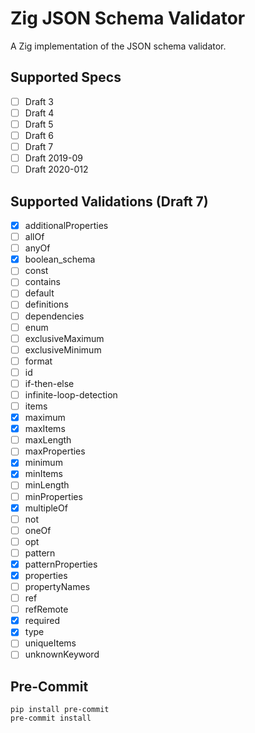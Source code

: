 # Zig JSON Schema Validator

A Zig implementation of the JSON schema validator.

## Supported Specs

- [ ] Draft 3
- [ ] Draft 4
- [ ] Draft 5
- [ ] Draft 6
- [ ] Draft 7
- [ ] Draft 2019-09
- [ ] Draft 2020-012

## Supported Validations (Draft 7)

- [x] additionalProperties
- [ ] allOf
- [ ] anyOf
- [x] boolean_schema
- [ ] const
- [ ] contains
- [ ] default
- [ ] definitions
- [ ] dependencies
- [ ] enum
- [ ] exclusiveMaximum
- [ ] exclusiveMinimum
- [ ] format
- [ ] id
- [ ] if-then-else
- [ ] infinite-loop-detection
- [ ] items
- [x] maximum
- [x] maxItems
- [ ] maxLength
- [ ] maxProperties
- [x] minimum
- [x] minItems
- [ ] minLength
- [ ] minProperties
- [x] multipleOf
- [ ] not
- [ ] oneOf
- [ ] opt
- [ ] pattern
- [x] patternProperties
- [x] properties
- [ ] propertyNames
- [ ] ref
- [ ] refRemote
- [x] required
- [x] type
- [ ] uniqueItems
- [ ] unknownKeyword

## Pre-Commit

```shell
pip install pre-commit
pre-commit install
```

